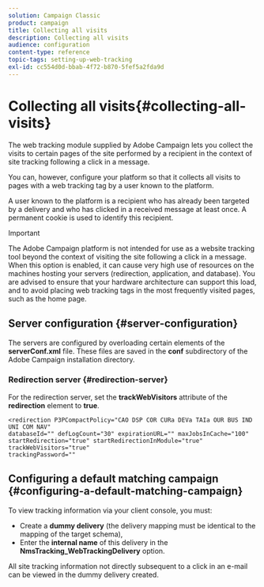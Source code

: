 ```yaml
---
solution: Campaign Classic
product: campaign
title: Collecting all visits
description: Collecting all visits
audience: configuration
content-type: reference
topic-tags: setting-up-web-tracking
exl-id: cc554d0d-bbab-4f72-b870-5fef5a2fda9d
---
```

# Collecting all visits{#collecting-all-visits}

The web tracking module supplied by Adobe Campaign lets you collect the visits to certain pages of the site performed by a recipient in the context of site tracking following a click in a message.

You can, however, configure your platform so that it collects all visits to pages with a web tracking tag by a user known to the platform.

A user known to the platform is a recipient who has already been targeted by a delivery and who has clicked in a received message at least once. A permanent cookie is used to identify this recipient.

>[!IMPORTANT]
>
>The Adobe Campaign platform is not intended for use as a website tracking tool beyond the context of visiting the site following a click in a message. When this option is enabled, it can cause very high use of resources on the machines hosting your servers (redirection, application, and database). You are advised to ensure that your hardware architecture can support this load, and to avoid placing web tracking tags in the most frequently visited pages, such as the home page.

## Server configuration {#server-configuration}

The servers are configured by overloading certain elements of the **serverConf.xml** file. These files are saved in the **conf** subdirectory of the Adobe Campaign installation directory.

### Redirection server {#redirection-server}

For the redirection server, set the **trackWebVisitors** attribute of the **redirection** element to **true**.

```
<redirection P3PCompactPolicy="CAO DSP COR CURa DEVa TAIa OUR BUS IND UNI COM NAV"
databaseId="" defLogCount="30" expirationURL="" maxJobsInCache="100"
startRedirection="true" startRedirectionInModule="true" trackWebVisitors="true"
trackingPassword=""
```

## Configuring a default matching campaign {#configuring-a-default-matching-campaign}

To view tracking information via your client console, you must:

* Create a **dummy delivery** (the delivery mapping must be identical to the mapping of the target schema),
* Enter the **internal name** of this delivery in the **NmsTracking_WebTrackingDelivery** option.

All site tracking information not directly subsequent to a click in an e-mail can be viewed in the dummy delivery created.

